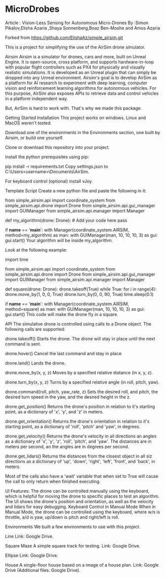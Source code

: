 # MicroDrobes

Article : Vision-Less Sensing for Autonomous Micro-Drones
By :Simon Pikalov,Elisha Azaria ,Shaya Sonnenberg,Boaz Ben-Moshe and Amos Azaria

Forked from https://github.com/ElishaAz/simple_airsim.git


This is a project for simplifying the use of the AirSim drone simulator.

Airsim
Airsim is a simulator for drones, cars and more, built on Unreal Engine. It is open-source, cross platform, and supports hardware-in-loop with popular flight controllers such as PX4 for physically and visually realistic simulations. It is developed as an Unreal plugin that can simply be dropped into any Unreal environment. Airsim's goal is to develop AirSim as a platform for AI research to experiment with deep learning, computer vision and reinforcement learning algorithms for autonomous vehicles. For this purpose, AirSim also exposes APIs to retrieve data and control vehicles in a platform independent way.

But, AirSim is hard to work with. That's why we made this package.

Getting Started
Installation
This project works on windows. Linux and MacOS weren't tested.

Download one of the environments in the Environments section, one built by Airsim, or build one yourself.

Clone or download this repository into your project.

Install the python prerequisites using pip:

pip install -r requirements.txt
Copy settings.json to C:\Users\<username>\Documents\AirSim\.

For keyboard control (optional) install vJoy.

Template Script
Create a new python file and paste the following in it:

from simple_airsim.api import coordinate_system
from simple_airsim.api.drone import Drone
from simple_airsim.api.gui_manager import GUIManager
from simple_airsim.api.manager import Manager

def my_algorithm(drone: Drone):
    # Add your code here
    pass

if __name__ == '__main__':
    with Manager(coordinate_system.AIRSIM, method=my_algorithm) as man:
        with GUIManager(man, 10, 10, 10, 3) as gui:
            gui.start()
Your algorithm will be inside my_algorithm.

Look at the following example:

import time

from simple_airsim.api import coordinate_system
from simple_airsim.api.drone import Drone
from simple_airsim.api.gui_manager import GUIManager
from simple_airsim.api.manager import Manager


def square(drone: Drone):
    drone.takeoff(True)
    while True:
        for i in range(4):
            drone.move_by(1, 0, 0, True)
            drone.turn_by(0, 0, 90, True)
        time.sleep(0.1)


if __name__ == '__main__':
    with Manager(coordinate_system.AIRSIM, method=square) as man:
        with GUIManager(man, 10, 10, 10, 3) as gui:
            gui.start()
This code will make the drone fly in a square.

API
The simulative drone is controlled using calls to a Drone object. The following calls are supported:

drone.takeoff()
Starts the drone. The drone will stay in place until the next command is sent.

drone.hover()
Cancel the last command and stay in place.

drone.land()
Lands the drone.

drone.move_by(x, y, z)
Moves by a specified relative distance (in x, y, z).

drone.turn_by(x, y, z)
Turns by a specified relative angle (in roll, pitch, yaw).

drone.command(roll, pitch, yaw_rate, z)
Sets the desired roll, and pitch, the desired turn speed in the yaw, and the desired height in the z.

drone.get_position()
Returns the drone's position in relation to it's starting point, as a dictionary of 'x', 'y', and 'z' in meters.

drone.get_orientation()
Returns the drone's orientation in relation to it's starting point, as a dictionary of 'roll', 'pitch' and 'yaw', in degrees.

drone.get_velocity()
Returns the drone's velocity in all directions an angles as a dictionary of 'x', 'y', 'z', 'roll', 'pitch', and 'yaw'. The distances are in meters per second, an the angles are in degrees per second.

drone.get_lidars()
Returns the distances from the closest object in all siz directions as a dictionary of 'up', 'down', 'right', 'left', 'front', and 'back', in meters.

Most of the calls also have a 'wait' variable that when set to True will cause the call to only return when finished executing.

UI
Features:
The drone can be controlled manually using the keyboard, which is helpful for moving the drone to specific places to test an algorithm.
The UI shows the drone's position and orientation, as well as the velocity and lidars for easy debugging.
Keyboard Control In Manual Mode
When in Manual Mode, the drone can be controlled using the keyboard, where w/s is throttle, a/d is yaw, up/down is pitch and right/left is roll.

Environments
We built a few environments to use with this project.

Line
Link: Google Drive.

Square Maze
A simple square track for testing. Link: Google Drive.

Ellipse
Link: Google Drive.

House
A single-floor house based on a image of a house plan. Link: Google Drive (Additional files: Google Drive).
